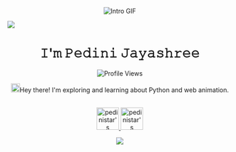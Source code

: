 
<p align="center">
  <img src="https://tenor.com/view/god-forgive-me-sins-sinner-forgive-me-gif-23536396" alt="Intro GIF">
</p>

<img src="https://capsule-render.vercel.app/api?type=soft&height=300&color=3D0000&text=初めまして!🎐 &section=header&reversal=true&descAlign=52&animation=blink&fontColor=FF0000">

<h1 align="center">𝙸'𝚖 𝙿𝚎𝚍𝚒𝚗𝚒 𝙹𝚊𝚢𝚊𝚜𝚑𝚛𝚎𝚎</h1>
<!--<h3 align="center">𝙿𝚢𝚝𝚑𝚘𝚗 𝙳𝚎𝚟𝚎𝚕𝚘𝚙𝚎𝚛🐾</h3>-->


<p align="center">
  <img src="https://komarev.com/ghpvc/?username=pedinistar&label=Profile%20views&color=0e75b6&style=flat" alt="Profile Views">
</p>


 <p align="center"><img src='https://d.tw93.fun/images/hi.gif' alt='Hi' width="20"/>Hey there! I'm exploring and learning about Python and web animation.</p>


<p align="center">
<br/>
<a href="https://www.linkedin.com/in/pedini-jayashree/">
  <img alt="pedinistar's LinkdeIN" width="50px" src="https://user-images.githubusercontent.com/43545812/144035037-0f415fc7-9f96-4517-a370-ccc6e78a714b.png" />
</a>
<a href="https://open.spotify.com/user/31z2anqco6jkk5ueyd7kfwk2typq?si=06b81ef5becb460a">
  <img alt="pedinistar's Spotify" width="50px" src="https://user-images.githubusercontent.com/43545812/144035120-1ad5169b-91c7-4078-bef9-6a82c733f373.png" />
</a>
<br>
</p>

<!--<p align="center">-->
<!--  <a href="https://getbootstrap.com" target="_blank" rel="noreferrer">-->
<!--    <img src="https://raw.githubusercontent.com/devicons/devicon/master/icons/bootstrap/bootstrap-plain-wordmark.svg" alt="Bootstrap" width="40" height="40" />-->
<!--  </a>-->
<!--  <a href="https://www.w3schools.com/css/" target="_blank" rel="noreferrer">-->
<!--    <img src="https://raw.githubusercontent.com/devicons/devicon/master/icons/css3/css3-original-wordmark.svg" alt="CSS3" width="40" height="40" />-->
<!--  </a>-->
<!--  <a href="https://www.figma.com/" target="_blank" rel="noreferrer">-->
<!--    <img src="https://www.vectorlogo.zone/logos/figma/figma-icon.svg" alt="Figma" width="40" height="40" />-->
<!--  </a>-->
<!--  <a href="https://git-scm.com/" target="_blank" rel="noreferrer">-->
<!--    <img src="https://www.vectorlogo.zone/logos/git-scm/git-scm-icon.svg" alt="Git" width="40" height="40" />-->
<!--  </a>-->
<!--  <a href="https://www.w3.org/html/" target="_blank" rel="noreferrer">-->
<!--    <img src="https://raw.githubusercontent.com/devicons/devicon/master/icons/html5/html5-original-wordmark.svg" alt="HTML5" width="40" height="40" />-->
<!--  </a>-->
<!--  <a href="https://www.python.org" target="_blank" rel="noreferrer">-->
<!--    <img src="https://raw.githubusercontent.com/devicons/devicon/master/icons/python/python-original.svg" alt="Python" width="40" height="40" />-->
<!--  </a>-->
<!--  <a href="https://www.selenium.dev" target="_blank" rel="noreferrer">-->
<!--    <img src="https://raw.githubusercontent.com/detain/svg-logos/780f25886640cef088af994181646db2f6b1a3f8/svg/selenium-logo.svg" alt="Selenium" width="40" height="40" />-->
<!--  </a>-->
<!--</p>-->

<p align="center">
  <img src="https://capsule-render.vercel.app/api?type=waving&height=78&color=950101&section=footer"/>
</p>
